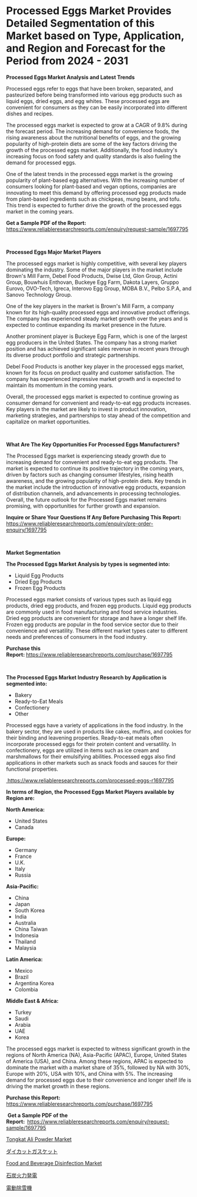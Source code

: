 <p><h1>Processed Eggs Market Provides Detailed Segmentation of this Market based on Type, Application, and Region and Forecast for the Period from 2024 - 2031</h1></p><p><strong>Processed Eggs Market Analysis and Latest Trends</strong></p>
<p><p>Processed eggs refer to eggs that have been broken, separated, and pasteurized before being transformed into various egg products such as liquid eggs, dried eggs, and egg whites. These processed eggs are convenient for consumers as they can be easily incorporated into different dishes and recipes.</p><p>The processed eggs market is expected to grow at a CAGR of 9.8% during the forecast period. The increasing demand for convenience foods, the rising awareness about the nutritional benefits of eggs, and the growing popularity of high-protein diets are some of the key factors driving the growth of the processed eggs market. Additionally, the food industry's increasing focus on food safety and quality standards is also fueling the demand for processed eggs.</p><p>One of the latest trends in the processed eggs market is the growing popularity of plant-based egg alternatives. With the increasing number of consumers looking for plant-based and vegan options, companies are innovating to meet this demand by offering processed egg products made from plant-based ingredients such as chickpeas, mung beans, and tofu. This trend is expected to further drive the growth of the processed eggs market in the coming years.</p></p>
<p><strong>Get a Sample PDF of the Report:&nbsp;</strong> <a href="https://www.reliableresearchreports.com/enquiry/request-sample/1697795">https://www.reliableresearchreports.com/enquiry/request-sample/1697795</a></p>
<p>&nbsp;</p>
<p><strong>Processed Eggs Major Market Players</strong></p>
<p><p>The processed eggs market is highly competitive, with several key players dominating the industry. Some of the major players in the market include Brown's Mill Farm, Debel Food Products, Dwise Ltd, Glon Group, Actini Group, Bouwhuis Enthovan, Buckeye Egg Farm, Dakota Layers, Gruppo Eurovo, OVO-Tech, Igreca, Interovo Egg Group, MOBA B.V., Pelbo S.P.A, and Sanovo Technology Group.</p><p>One of the key players in the market is Brown's Mill Farm, a company known for its high-quality processed eggs and innovative product offerings. The company has experienced steady market growth over the years and is expected to continue expanding its market presence in the future.</p><p>Another prominent player is Buckeye Egg Farm, which is one of the largest egg producers in the United States. The company has a strong market position and has achieved significant sales revenue in recent years through its diverse product portfolio and strategic partnerships.</p><p>Debel Food Products is another key player in the processed eggs market, known for its focus on product quality and customer satisfaction. The company has experienced impressive market growth and is expected to maintain its momentum in the coming years.</p><p>Overall, the processed eggs market is expected to continue growing as consumer demand for convenient and ready-to-eat egg products increases. Key players in the market are likely to invest in product innovation, marketing strategies, and partnerships to stay ahead of the competition and capitalize on market opportunities.</p></p>
<p>&nbsp;</p>
<p><strong>What Are The Key Opportunities For Processed Eggs Manufacturers?</strong></p>
<p><p>The Processed Eggs market is experiencing steady growth due to increasing demand for convenient and ready-to-eat egg products. The market is expected to continue its positive trajectory in the coming years, driven by factors such as changing consumer lifestyles, rising health awareness, and the growing popularity of high-protein diets. Key trends in the market include the introduction of innovative egg products, expansion of distribution channels, and advancements in processing technologies. Overall, the future outlook for the Processed Eggs market remains promising, with opportunities for further growth and expansion.</p></p>
<p><strong>Inquire or Share Your Questions If Any Before Purchasing This Report:</strong> <a href="https://www.reliableresearchreports.com/enquiry/pre-order-enquiry/1697795">https://www.reliableresearchreports.com/enquiry/pre-order-enquiry/1697795</a></p>
<p>&nbsp;</p>
<p><strong>Market Segmentation</strong></p>
<p><strong>The Processed Eggs Market Analysis by types is segmented into:</strong></p>
<p><ul><li>Liquid Egg Products</li><li>Dried Egg Products</li><li>Frozen Egg Products</li></ul></p>
<p><p>Processed eggs market consists of various types such as liquid egg products, dried egg products, and frozen egg products. Liquid egg products are commonly used in food manufacturing and food service industries. Dried egg products are convenient for storage and have a longer shelf life. Frozen egg products are popular in the food service sector due to their convenience and versatility. These different market types cater to different needs and preferences of consumers in the food industry.</p></p>
<p><strong>Purchase this Report:&nbsp;</strong><a href="https://www.reliableresearchreports.com/purchase/1697795">https://www.reliableresearchreports.com/purchase/1697795</a></p>
<p>&nbsp;</p>
<p><strong>The Processed Eggs Market Industry Research by Application is segmented into:</strong></p>
<p><ul><li>Bakery</li><li>Ready-to-Eat Meals</li><li>Confectionery</li><li>Other</li></ul></p>
<p><p>Processed eggs have a variety of applications in the food industry. In the bakery sector, they are used in products like cakes, muffins, and cookies for their binding and leavening properties. Ready-to-eat meals often incorporate processed eggs for their protein content and versatility. In confectionery, eggs are utilized in items such as ice cream and marshmallows for their emulsifying abilities. Processed eggs also find applications in other markets such as snack foods and sauces for their functional properties.</p></p>
<p><a href="https://www.reliableresearchreports.com/processed-eggs-r1697795">&nbsp;https://www.reliableresearchreports.com/processed-eggs-r1697795</a></p>
<p><strong>In terms of Region, the Processed Eggs Market Players available by Region are:</strong></p>
<p>
    <p> <strong> North America: </strong>
        <ul>
            <li>United States</li>
            <li>Canada</li>
        </ul>
        </p> 
    <p> <strong> Europe: </strong>
        <ul>
            <li>Germany</li>
            <li>France</li>
            <li>U.K.</li>
            <li>Italy</li>
            <li>Russia</li>
        </ul>
        </p> 
    <p> <strong> Asia-Pacific: </strong>
        <ul>
            <li>China</li>
            <li>Japan</li>
            <li>South Korea</li>
            <li>India</li>
            <li>Australia</li>
            <li>China Taiwan</li>
            <li>Indonesia</li>
            <li>Thailand</li>
            <li>Malaysia</li>
        </ul>
        </p> 
    <p> <strong> Latin America: </strong>
        <ul>
            <li>Mexico</li>
            <li>Brazil</li>
            <li>Argentina Korea</li>
            <li>Colombia</li>
        </ul>
        </p> 
    <p> <strong> Middle East & Africa: </strong>
        <ul>
            <li>Turkey</li>
            <li>Saudi</li>
            <li>Arabia</li>
            <li>UAE</li>
            <li>Korea</li>
        </ul>
    </p>
    </p>
<p><p>The processed eggs market is expected to witness significant growth in the regions of North America (NA), Asia-Pacific (APAC), Europe, United States of America (USA), and China. Among these regions, APAC is expected to dominate the market with a market share of 35%, followed by NA with 30%, Europe with 20%, USA with 10%, and China with 5%. The increasing demand for processed eggs due to their convenience and longer shelf life is driving the market growth in these regions.</p></p>
<p><strong>Purchase this Report: </strong><a href="https://www.reliableresearchreports.com/purchase/1697795">https://www.reliableresearchreports.com/purchase/1697795</a></p>
<p>&nbsp;<strong>Get a Sample PDF of the Report:&nbsp;&nbsp;</strong><a href="https://www.reliableresearchreports.com/enquiry/request-sample/1697795">https://www.reliableresearchreports.com/enquiry/request-sample/1697795</a></p>
<p><strong></strong></p>
<p><p><a href="https://github.com/Chiragrp22/Market-Research-Report-List-4/blob/main/tongkat-ali-powder-market.md">Tongkat Ali Powder Market</a></p><p><a href="https://github.com/efcvopdgkdx128/Market-Research-Report-List-1/blob/main/896279318986.md">ダイカットガスケット</a></p><p><a href="https://github.com/derrinmiltonellis35gcl/Market-Research-Report-List-2/blob/main/food-and-beverage-disinfection-market.md">Food and Beverage Disinfection Market</a></p><p><a href="https://medium.com/@deontestanton2023/%E7%9F%B3%E7%82%AD%E7%81%AB%E5%8A%9B%E7%99%BA%E9%9B%BB%E5%B8%82%E5%A0%B4%E3%81%AE%E8%A6%8F%E6%A8%A1%E3%81%AF-%E4%B8%96%E7%95%8C%E3%81%AE%E7%94%A3%E6%A5%AD%E3%81%A7%E6%9C%80%E9%81%A9%E3%81%AA%E3%83%9E%E3%83%BC%E3%82%B1%E3%83%86%E3%82%A3%E3%83%B3%E3%82%B0%E3%83%81%E3%83%A3%E3%83%8D%E3%83%AB%E3%82%92%E7%A4%BA%E3%81%97%E3%81%A6%E3%81%84%E3%81%BE%E3%81%99-869e542e7b4d">石炭火力発電</a></p><p><a href="https://github.com/hwbcz413288296/Market-Research-Report-List-1/blob/main/815564518987.md">電動除雪機</a></p></p>
